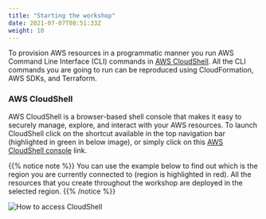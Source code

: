 ```yaml
---
title: "Starting the workshop"
date: 2021-07-07T08:51:33Z
weight: 10
---
```


To provision AWS resources in a programmatic manner you run AWS Command Line Interface (CLI) commands in [AWS CloudShell](https://aws.amazon.com/cloudshell/). All the CLI commands you are going to run can be reproduced using CloudFormation, AWS SDKs, and Terraform.

### AWS CloudShell

AWS CloudShell is a browser-based shell console that makes it easy to securely manage, explore, and interact with your AWS resources.
To launch CloudShell click on the shortcut available in the top navigation bar (highlighted in green in below image), or simply click on this [AWS CloudShell console](https://console.aws.amazon.com/cloudshell) link. 

{{% notice note %}}
You can use the example below to find out which is the region you are currently connected to (region is highlighted in red). All the resources that you create throughout the workshop are deployed in the selected region.
{{% /notice %}}

![How to access CloudShell](/images/launching_ec2_spot_instances/CloudShell.png)
